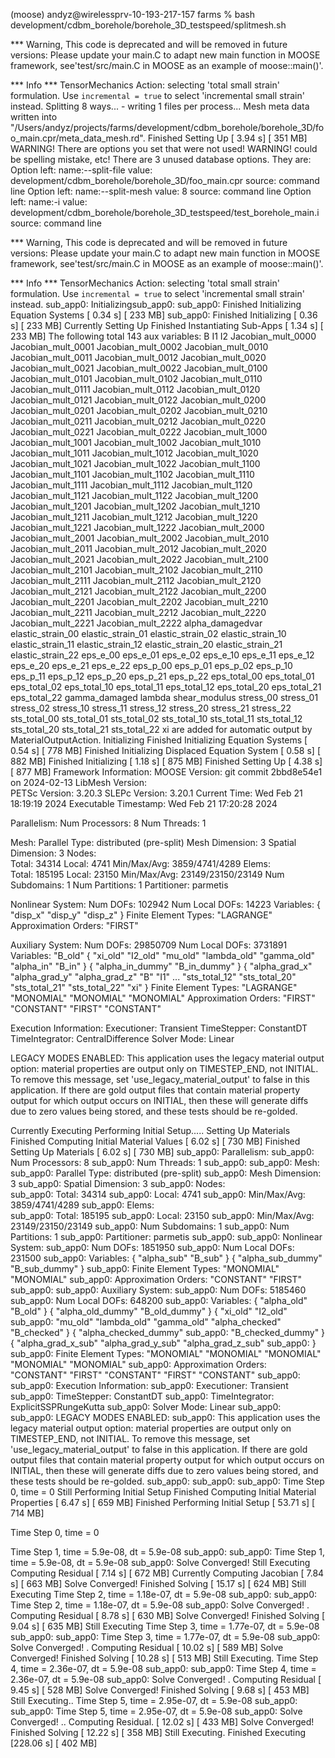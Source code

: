 (moose) andyz@wirelessprv-10-193-217-157 farms % bash development/cdbm_borehole/borehole_3D_testspeed/splitmesh.sh


*** Warning, This code is deprecated and will be removed in future versions:
Please update your main.C to adapt new main function in MOOSE framework, see'test/src/main.C in MOOSE as an example of moose::main()'. 



*** Info ***
TensorMechanics Action: selecting 'total small strain' formulation. Use `incremental = true` to select 'incremental small strain' instead.
Splitting 8 ways...
    - writing 1 files per process...
Mesh meta data written into "/Users/andyz/projects/farms/development/cdbm_borehole/borehole_3D/foo_main.cpr/meta_data_mesh.rd".
Finished Setting Up                                                                      [  3.94 s] [  351 MB]
WARNING! There are options you set that were not used!
WARNING! could be spelling mistake, etc!
There are 3 unused database options. They are:
Option left: name:--split-file value: development/cdbm_borehole/borehole_3D/foo_main.cpr source: command line
Option left: name:--split-mesh value: 8 source: command line
Option left: name:-i value: development/cdbm_borehole/borehole_3D_testspeed/test_borehole_main.i source: command line


*** Warning, This code is deprecated and will be removed in future versions:
Please update your main.C to adapt new main function in MOOSE framework, see'test/src/main.C in MOOSE as an example of moose::main()'. 



*** Info ***
TensorMechanics Action: selecting 'total small strain' formulation. Use `incremental = true` to select 'incremental small strain' instead.
sub_app0: Initializingsub_app0: 
sub_app0:   Finished Initializing Equation Systems                                       [  0.34 s] [  233 MB]
sub_app0: Finished Initializing                                                          [  0.36 s] [  233 MB]
Currently Setting Up
  Finished Instantiating Sub-Apps                                                        [  1.34 s] [  233 MB]
The following total 143 aux variables:
  B
  I1
  I2
  Jacobian_mult_0000
  Jacobian_mult_0001
  Jacobian_mult_0002
  Jacobian_mult_0010
  Jacobian_mult_0011
  Jacobian_mult_0012
  Jacobian_mult_0020
  Jacobian_mult_0021
  Jacobian_mult_0022
  Jacobian_mult_0100
  Jacobian_mult_0101
  Jacobian_mult_0102
  Jacobian_mult_0110
  Jacobian_mult_0111
  Jacobian_mult_0112
  Jacobian_mult_0120
  Jacobian_mult_0121
  Jacobian_mult_0122
  Jacobian_mult_0200
  Jacobian_mult_0201
  Jacobian_mult_0202
  Jacobian_mult_0210
  Jacobian_mult_0211
  Jacobian_mult_0212
  Jacobian_mult_0220
  Jacobian_mult_0221
  Jacobian_mult_0222
  Jacobian_mult_1000
  Jacobian_mult_1001
  Jacobian_mult_1002
  Jacobian_mult_1010
  Jacobian_mult_1011
  Jacobian_mult_1012
  Jacobian_mult_1020
  Jacobian_mult_1021
  Jacobian_mult_1022
  Jacobian_mult_1100
  Jacobian_mult_1101
  Jacobian_mult_1102
  Jacobian_mult_1110
  Jacobian_mult_1111
  Jacobian_mult_1112
  Jacobian_mult_1120
  Jacobian_mult_1121
  Jacobian_mult_1122
  Jacobian_mult_1200
  Jacobian_mult_1201
  Jacobian_mult_1202
  Jacobian_mult_1210
  Jacobian_mult_1211
  Jacobian_mult_1212
  Jacobian_mult_1220
  Jacobian_mult_1221
  Jacobian_mult_1222
  Jacobian_mult_2000
  Jacobian_mult_2001
  Jacobian_mult_2002
  Jacobian_mult_2010
  Jacobian_mult_2011
  Jacobian_mult_2012
  Jacobian_mult_2020
  Jacobian_mult_2021
  Jacobian_mult_2022
  Jacobian_mult_2100
  Jacobian_mult_2101
  Jacobian_mult_2102
  Jacobian_mult_2110
  Jacobian_mult_2111
  Jacobian_mult_2112
  Jacobian_mult_2120
  Jacobian_mult_2121
  Jacobian_mult_2122
  Jacobian_mult_2200
  Jacobian_mult_2201
  Jacobian_mult_2202
  Jacobian_mult_2210
  Jacobian_mult_2211
  Jacobian_mult_2212
  Jacobian_mult_2220
  Jacobian_mult_2221
  Jacobian_mult_2222
  alpha_damagedvar
  elastic_strain_00
  elastic_strain_01
  elastic_strain_02
  elastic_strain_10
  elastic_strain_11
  elastic_strain_12
  elastic_strain_20
  elastic_strain_21
  elastic_strain_22
  eps_e_00
  eps_e_01
  eps_e_02
  eps_e_10
  eps_e_11
  eps_e_12
  eps_e_20
  eps_e_21
  eps_e_22
  eps_p_00
  eps_p_01
  eps_p_02
  eps_p_10
  eps_p_11
  eps_p_12
  eps_p_20
  eps_p_21
  eps_p_22
  eps_total_00
  eps_total_01
  eps_total_02
  eps_total_10
  eps_total_11
  eps_total_12
  eps_total_20
  eps_total_21
  eps_total_22
  gamma_damaged
  lambda
  shear_modulus
  stress_00
  stress_01
  stress_02
  stress_10
  stress_11
  stress_12
  stress_20
  stress_21
  stress_22
  sts_total_00
  sts_total_01
  sts_total_02
  sts_total_10
  sts_total_11
  sts_total_12
  sts_total_20
  sts_total_21
  sts_total_22
  xi
are added for automatic output by MaterialOutputAction.
  Initializing
    Finished Initializing Equation Systems                                               [  0.54 s] [  778 MB]
    Finished Initializing Displaced Equation System                                      [  0.58 s] [  882 MB]
  Finished Initializing                                                                  [  1.18 s] [  875 MB]
Finished Setting Up                                                                      [  4.38 s] [  877 MB]
Framework Information:
MOOSE Version:           git commit 2bbd8e54e1 on 2024-02-13
LibMesh Version:         
PETSc Version:           3.20.3
SLEPc Version:           3.20.1
Current Time:            Wed Feb 21 18:19:19 2024
Executable Timestamp:    Wed Feb 21 17:20:28 2024

Parallelism:
  Num Processors:          8
  Num Threads:             1

Mesh: 
  Parallel Type:           distributed (pre-split)
  Mesh Dimension:          3
  Spatial Dimension:       3
  Nodes:                   
    Total:                 34314
    Local:                 4741
    Min/Max/Avg:           3859/4741/4289
  Elems:                   
    Total:                 185195
    Local:                 23150
    Min/Max/Avg:           23149/23150/23149
  Num Subdomains:          1
  Num Partitions:          1
  Partitioner:             parmetis

Nonlinear System:
  Num DOFs:                102942
  Num Local DOFs:          14223
  Variables:               { "disp_x" "disp_y" "disp_z" } 
  Finite Element Types:    "LAGRANGE" 
  Approximation Orders:    "FIRST" 

Auxiliary System:
  Num DOFs:                29850709
  Num Local DOFs:          3731891
  Variables:               "B_old" { "xi_old" "I2_old" "mu_old" "lambda_old" "gamma_old" "alpha_in" "B_in" 
                             } { "alpha_in_dummy" "B_in_dummy" } { "alpha_grad_x" "alpha_grad_y" "alpha_grad_z" 
                             "B" "I1" ... "sts_total_12" "sts_total_20" "sts_total_21" "sts_total_22" 
                             "xi" } 
  Finite Element Types:    "LAGRANGE" "MONOMIAL" "MONOMIAL" "MONOMIAL" 
  Approximation Orders:    "FIRST" "CONSTANT" "FIRST" "CONSTANT" 

Execution Information:
  Executioner:             Transient
  TimeStepper:             ConstantDT
  TimeIntegrator:          CentralDifference
  Solver Mode:             Linear

LEGACY MODES ENABLED:
 This application uses the legacy material output option: material properties are output only on TIMESTEP_END, not INITIAL. To remove this message, set 'use_legacy_material_output' to false in this application. If there are gold output files that contain material property output for which output occurs on INITIAL, then these will generate diffs due to zero values being stored, and these tests should be re-golded.

Currently Executing
  Performing Initial Setup.....
    Setting Up Materials
      Finished Computing Initial Material Values                                         [  6.02 s] [  730 MB]
    Finished Setting Up Materials                                                        [  6.02 s] [  730 MB]
sub_app0: Parallelism:
sub_app0:   Num Processors:          8
sub_app0:   Num Threads:             1
sub_app0: 
sub_app0: Mesh: 
sub_app0:   Parallel Type:           distributed (pre-split)
sub_app0:   Mesh Dimension:          3
sub_app0:   Spatial Dimension:       3
sub_app0:   Nodes:                   
sub_app0:     Total:                 34314
sub_app0:     Local:                 4741
sub_app0:     Min/Max/Avg:           3859/4741/4289
sub_app0:   Elems:                   
sub_app0:     Total:                 185195
sub_app0:     Local:                 23150
sub_app0:     Min/Max/Avg:           23149/23150/23149
sub_app0:   Num Subdomains:          1
sub_app0:   Num Partitions:          1
sub_app0:   Partitioner:             parmetis
sub_app0: 
sub_app0: Nonlinear System:
sub_app0:   Num DOFs:                1851950
sub_app0:   Num Local DOFs:          231500
sub_app0:   Variables:               { "alpha_sub" "B_sub" } { "alpha_sub_dummy" "B_sub_dummy" } 
sub_app0:   Finite Element Types:    "MONOMIAL" "MONOMIAL" 
sub_app0:   Approximation Orders:    "CONSTANT" "FIRST" 
sub_app0: 
sub_app0: Auxiliary System:
sub_app0:   Num DOFs:                5185460
sub_app0:   Num Local DOFs:          648200
sub_app0:   Variables:               { "alpha_old" "B_old" } { "alpha_old_dummy" "B_old_dummy" } { "xi_old" "I2_old" 
sub_app0:                              "mu_old" "lambda_old" "gamma_old" "alpha_checked" "B_checked" } { "alpha_checked_dummy" 
sub_app0:                              "B_checked_dummy" } { "alpha_grad_x_sub" "alpha_grad_y_sub" "alpha_grad_z_sub" 
sub_app0:                              } 
sub_app0:   Finite Element Types:    "MONOMIAL" "MONOMIAL" "MONOMIAL" "MONOMIAL" "MONOMIAL" 
sub_app0:   Approximation Orders:    "CONSTANT" "FIRST" "CONSTANT" "FIRST" "CONSTANT" 
sub_app0: 
sub_app0: Execution Information:
sub_app0:   Executioner:             Transient
sub_app0:   TimeStepper:             ConstantDT
sub_app0:   TimeIntegrator:          ExplicitSSPRungeKutta
sub_app0:   Solver Mode:             Linear
sub_app0: 
sub_app0: LEGACY MODES ENABLED:
sub_app0:  This application uses the legacy material output option: material properties are output only on TIMESTEP_END, not INITIAL. To remove this message, set 'use_legacy_material_output' to false in this application. If there are gold output files that contain material property output for which output occurs on INITIAL, then these will generate diffs due to zero values being stored, and these tests should be re-golded.
sub_app0: 
sub_app0: 
sub_app0: Time Step 0, time = 0
  Still Performing Initial Setup
    Finished Computing Initial Material Properties                                       [  6.47 s] [  659 MB]
  Finished Performing Initial Setup                                                      [ 53.71 s] [  714 MB]

Time Step 0, time = 0

Time Step 1, time = 5.9e-08, dt = 5.9e-08
sub_app0: 
sub_app0: Time Step 1, time = 5.9e-08, dt = 5.9e-08
sub_app0:  Solve Converged!
Still Executing
    Computing Residual                                                                   [  7.14 s] [  672 MB]
    Currently Computing Jacobian                                                         [  7.84 s] [  663 MB]
 Solve Converged!
  Finished Solving                                                                       [ 15.17 s] [  624 MB]
Still Executing
Time Step 2, time = 1.18e-07, dt = 5.9e-08
sub_app0: 
sub_app0: Time Step 2, time = 1.18e-07, dt = 5.9e-08
sub_app0:  Solve Converged!
.
    Computing Residual                                                                   [  8.78 s] [  630 MB]
 Solve Converged!
  Finished Solving                                                                       [  9.04 s] [  635 MB]
Still Executing
Time Step 3, time = 1.77e-07, dt = 5.9e-08
sub_app0: 
sub_app0: Time Step 3, time = 1.77e-07, dt = 5.9e-08
sub_app0:  Solve Converged!
.
    Computing Residual                                                                   [ 10.02 s] [  589 MB]
 Solve Converged!
  Finished Solving                                                                       [ 10.28 s] [  513 MB]
Still Executing.
Time Step 4, time = 2.36e-07, dt = 5.9e-08
sub_app0: 
sub_app0: Time Step 4, time = 2.36e-07, dt = 5.9e-08
sub_app0:  Solve Converged!
.
    Computing Residual                                                                   [  9.45 s] [  528 MB]
 Solve Converged!
  Finished Solving                                                                       [  9.68 s] [  453 MB]
Still Executing..
Time Step 5, time = 2.95e-07, dt = 5.9e-08
sub_app0: 
sub_app0: Time Step 5, time = 2.95e-07, dt = 5.9e-08
sub_app0:  Solve Converged!
..
    Computing Residual.                                                                  [ 12.02 s] [  433 MB]
 Solve Converged!
  Finished Solving                                                                       [ 12.22 s] [  358 MB]
Still Executing.
Finished Executing                                                                       [228.06 s] [  402 MB]